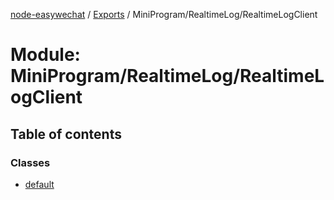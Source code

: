 [node-easywechat](../README.md) / [Exports](../modules.md) / MiniProgram/RealtimeLog/RealtimeLogClient

# Module: MiniProgram/RealtimeLog/RealtimeLogClient

## Table of contents

### Classes

- [default](../classes/MiniProgram_RealtimeLog_RealtimeLogClient.default.md)
